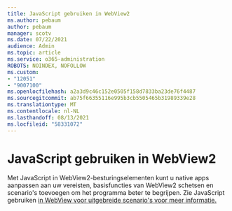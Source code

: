 ```yaml
---
title: JavaScript gebruiken in WebView2
ms.author: pebaum
author: pebaum
manager: scotv
ms.date: 07/22/2021
audience: Admin
ms.topic: article
ms.service: o365-administration
ROBOTS: NOINDEX, NOFOLLOW
ms.custom:
- "12051"
- "9007100"
ms.openlocfilehash: a2a3d9c46c152e0505f158d7833ba23de76f4487
ms.sourcegitcommit: ab75f66355116e995b3cb5505465b31989339e28
ms.translationtype: MT
ms.contentlocale: nl-NL
ms.lasthandoff: 08/13/2021
ms.locfileid: "58331072"
---
```

# <a name="use-javascript-in-webview2"></a>JavaScript gebruiken in WebView2

Met JavaScript in WebView2-besturingselementen kunt u native apps aanpassen aan uw vereisten, basisfuncties van WebView2 schetsen en scenario's toevoegen om het programma beter te begrijpen. Zie JavaScript gebruiken [in WebView voor uitgebreide scenario's voor meer informatie.](https://docs.microsoft.com/microsoft-edge/webview2/how-to/javascript)
